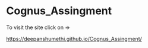 # Cognus_Assingment



To visit the site click on =>

https://deepanshumethi.github.io/Cognus_Assingment/
